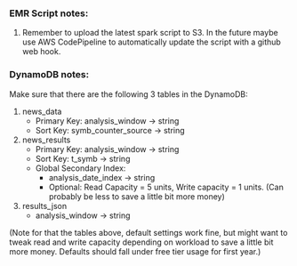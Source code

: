 
### EMR Script notes:
1. Remember to upload the latest spark script to S3. In the future maybe use AWS CodePipeline to automatically update the script with a github web hook.

### DynamoDB notes:

Make sure that there are the following 3 tables in the DynamoDB:
1. news_data
    * Primary Key: analysis_window -> string
    * Sort Key: symb_counter_source -> string
2. news_results
    * Primary Key: analysis_window -> string
    * Sort Key: t_symb -> string
    * Global Secondary Index: 
        * analysis_date_index -> string
        * Optional: Read Capacity = 5 units, Write capacity = 1 units. (Can probably be less to save a little bit more money)
3. results_json
    * analysis_window -> string

(Note for that the tables above, default settings work fine, but might want to tweak read and write capacity depending on workload to save a little bit more money. Defaults should fall under free tier usage for first year.)